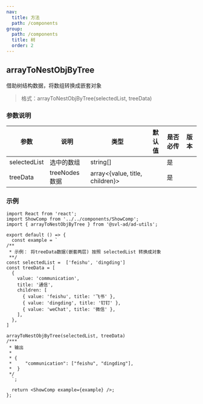 ```yaml
---
nav:
  title: 方法
  path: /components
group:
  path: /components
  title: 树
  order: 2
---
```


## arrayToNestObjByTree

借助树结构数据，将数组转换成嵌套对象

> 格式：arrayToNestObjByTree(selectedList, treeData)

### 参数说明

| 参数         | 说明           | 类型                            | 默认值 | 是否必传 | 版本 |
| ------------ | -------------- | ------------------------------- | ------ | -------- | ---- |
| selectedList | 选中的数组     | string[]                        |        | 是       |      |
| treeData     | treeNodes 数据 | array<{value, title, children}> |        | 是       |      |

### 示例

```tsx
import React from 'react';
import ShowComp from '../../components/ShowComp';
import { arrayToNestObjByTree } from '@svl-ad/ad-utils';

export default () => {
  const example = `
/**
 * 示例： 将treeData数据(嵌套两层) 按照 selectedList 转换成对象
 **/
const selectedList =  ['feishu', 'dingding']
const treeData = [
  {
    value: 'communication',
    title: '通信',
    children: [
      { value: 'feishu', title: '飞书' },
      { value: 'dingding', title: '钉钉' },
      { value: 'weChat', title: '微信' },
    ],
  },
]

arrayToNestObjByTree(selectedList, treeData)
/*** 
 * 输出
 * 
 * {
 *     "communication": ["feishu", "dingding"],
 *  }
 */
  `;

  return <ShowComp example={example} />;
};
```
